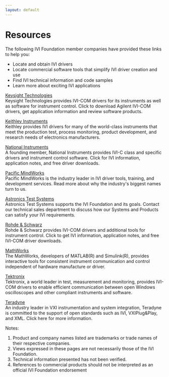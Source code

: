```yaml
---
layout: default
---
```

<div id="visDiv" data-runat="server">

</div>

# Resources

The following IVI Foundation member companies have provided these links
to help you:

  - Locate and obtain IVI drivers
  - Locate commercial software tools that simplify IVI driver creation
    and use
  - Find IVI technical information and code samples
  - Learn more about exciting IVI applications

<div class="basicLine">

</div>

[Keysight Technologies](http://www.keysight.com/find/ivi)  
Keysight Technologies provides IVI-COM drivers for its instruments as
well as software for instrument control. Click to download Agilent
IVI-COM drivers, get application information and review software
products.

[Keithley Instruments](http://www.keithley.com/)  
Keithley provides IVI drivers for many of the world-class instruments
that meet the production test, process monitoring, product development,
and research needs of electronics manufacturers.

[National Instruments](http://www.ni.com/ivi/)  
A founding member, National Instruments provides IVI-C class and
specific drivers and instrument control software. Click for IVI
information, application notes, and free driver downloads.

[Pacific MindWorks](http://www.pacificmindworks.com/)  
Pacific MindWorks is the industry leader in IVI driver tools, training,
and development services. Read more about why the industry's biggest
names turn to us.

[Astronics Test Systems](http://www.astronicstestsystems.com)  
Astronics Test Systems supports the IVI Foundation and its goals.
Contact our technical sales department to discuss how our Systems and
Products can satisfy your IVI requirements.

[Rohde & Schwarz](http://www.rohde-schwarz.com/drivers/overview.html)  
Rohde & Schwarz provides IVI-COM drivers and additional tools for
instrument control. Click to get IVI information, application notes, and
free IVI-COM driver downloads.

[MathWorks](http://www.mathworks.com/products/instrument/)  
The MathWorks, developers of MATLAB(R) and Simulink(R), provides
interactive tools for consistent instrument communication and control
independent of hardware manufacture or driver.

[Tektronix](http://www.tek.com/oscilloscopes)  
Tektronix, a world leader in test, measurement and monitoring, provides
IVI-COM drivers to enable efficient communication between open Windows
oscilloscopes and other compliant instruments and software.

[Teradyne](http://www.teradyne.com/militaryaerospace/)  
An industry leader in VXI instrumentation and system integration,
Teradyne is committed to the support of open standards such as IVI,
VXIPlug\&Play, and XML. Click here for more information.

<div class="basicLine">

</div>

Notes:

1.  Product and company names listed are trademarks or trade names of
    their respective companies.
2.  Views expressed in these pages are not necessarily those of the IVI
    Foundation.
3.  Technical information presented has not been verified.
4.  References to commercial products should not be interpreted as an
    official IVI Foundation endorsement
